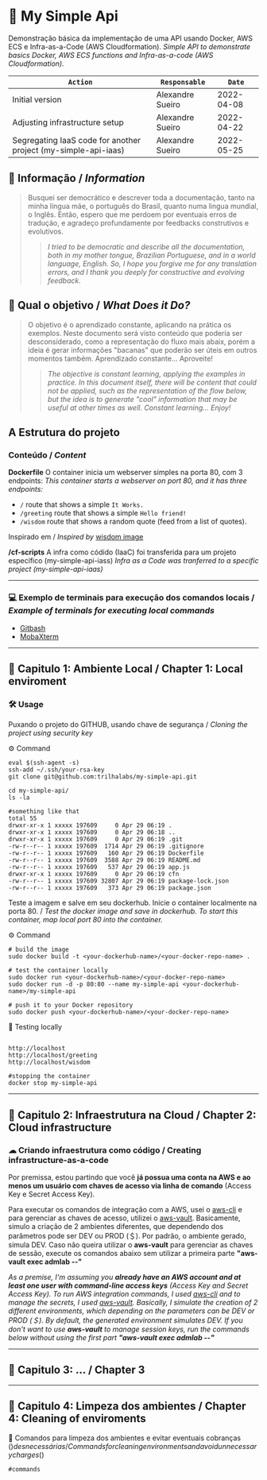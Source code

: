 # 🚀 My Simple Api

Demonstração básica da implementação de uma API usando Docker, AWS ECS e Infra-as-a-Code (AWS Cloudformation).
*Simple API to demonstrate basics Docker, AWS ECS functions and Infra-as-a-code (AWS Cloudformation).*

`Action`  | `Responsable`  | `Date`
------------- | ------------- | -------------
Initial version  | Alexandre Sueiro  | 2022-04-08
Adjusting infrastructure setup  | Alexandre Sueiro  | 2022-04-22
Segregating IaaS code for another project (my-simple-api-iaas)  | Alexandre Sueiro  | 2022-05-25

## 📢 Informação / *Information*

> Busquei ser democrático e descrever toda a documentação, tanto na minha língua mãe, o português do Brasil, quanto numa lingua mundial, o Inglês. Então, espero que me perdoem por eventuais erros de tradução, e agradeço profundamente por feedbacks construtivos e evolutivos.
>> *I tried to be democratic and describe all the documentation, both in my mother tongue, Brazilian Portuguese, and in a world language, English. So, I hope you forgive me for any translation errors, and I thank you deeply for constructive and evolving feedback.*

## 🎯 Qual o objetivo / *What Does it Do?*

> O objetivo é o aprendizado constante, aplicando na prática os exemplos.
> Neste documento será visto conteúdo que poderia ser desconsiderado, como a representação do fluxo mais abaix, porém a ideia é gerar informações "bacanas" que poderão ser úteis em outros momentos também. Aprendizado constante... Aproveite!
>> *The objective is constant learning, applying the examples in practice. In this document itself, there will be content that could not be applied, such as the representation of the flow below, but the idea is to generate "cool" information that may be useful at other times as well. Constant learning... Enjoy!*

## A Estrutura do projeto

### Conteúdo / *Content*

**Dockerfile**
O container inicia um webserver simples na porta 80, com 3 endpoints:
*This container starts a webserver on port 80, and it has three endpoints:*

- `/` route that shows a simple `It Works.`
- `/greeting` route that shows a simple `Hello friend!`
- `/wisdom` route that shows a random quote (feed from a list of quotes).

Inspirado em / *Inspired by* [wisdom image](https://hub.docker.com/r/pauloclouddev/wisdom-img)

**/cf-scripts**
A infra como códido (IaaC) foi transferida para um projeto específico (my-simple-api-iass)
*Infra as a Code was tranferred to a specific project (my-simple-api-iaas)*

***

### 💻 Exemplo de terminais para execução dos comandos locais / *Example of terminals for executing local commands*

- [Gitbash](https://git-scm.com/downloads)
- [MobaXterm](https://mobaxterm.mobatek.net/download.html)

***

## 📘 Capitulo 1: Ambiente Local / Chapter 1: Local enviroment

### 🛠 Usage

Puxando o projeto do GITHUB, usando chave de segurança / *Cloning the project using security key*

⚙ Command

```shell
eval $(ssh-agent -s)
ssh-add ~/.ssh/your-rsa-key
git clone git@github.com:trilhalabs/my-simple-api.git

cd my-simple-api/
ls -la

#something like that
total 55
drwxr-xr-x 1 xxxxx 197609     0 Apr 29 06:19 .
drwxr-xr-x 1 xxxxx 197609     0 Apr 29 06:18 ..
drwxr-xr-x 1 xxxxx 197609     0 Apr 29 06:19 .git
-rw-r--r-- 1 xxxxx 197609  1714 Apr 29 06:19 .gitignore
-rw-r--r-- 1 xxxxx 197609   160 Apr 29 06:19 Dockerfile
-rw-r--r-- 1 xxxxx 197609  3588 Apr 29 06:19 README.md
-rw-r--r-- 1 xxxxx 197609   537 Apr 29 06:19 app.js
drwxr-xr-x 1 xxxxx 197609     0 Apr 29 06:19 cfn
-rw-r--r-- 1 xxxxx 197609 32807 Apr 29 06:19 package-lock.json
-rw-r--r-- 1 xxxxx 197609   373 Apr 29 06:19 package.json

```

Teste a imagem e salve em seu dockerhub. Inicie o container localmente na porta 80. / *Test the docker image and save in dockerhub. To start this container, map local port 80 into the container.*

⚙ Command

```shell
# build the image
sudo docker build -t <your-dockerhub-name>/<your-docker-repo-name> .

# test the container locally
sudo docker run <your-dockerhub-name>/<your-docker-repo-name>
sudo docker run -d -p 80:80 --name my-simple-api <your-dockerhub-name>/my-simple-api

# push it to your Docker repository
sudo docker push <your-dockerhub-name>/<your-docker-repo-name> 
```

📌 Testing locally

```shell

http://localhost
http://localhost/greeting
http://localhost/wisdom

#stopping the container
docker stop my-simple-api

```

***

## 📘 Capitulo 2: Infraestrutura na Cloud / Chapter 2: Cloud infrastructure

### ☁ Criando infraestrutura como código / Creating infrastructure-as-a-code

Por premissa, estou partindo que você **já possua uma conta na AWS e ao menos um usuário com chaves de acesso via linha de comando** (Access Key e Secret Access Key).

Para executar os comandos de integração com a AWS, usei o [aws-cli](https://docs.aws.amazon.com/cli/latest/userguide/getting-started-install.html) e para gerenciar as chaves de acesso, utilizei o [aws-vault](https://github.com/99designs/aws-vault).
Basicamente, simulo a criação de 2 ambientes diferentes, que dependendo dos parâmetros pode ser DEV ou PROD (＄). Por padrão, o ambiente gerado, simula DEV.
Caso não queira utilizar o **aws-vault** para gerenciar as chaves de sessão, execute os comandos abaixo sem utilizar a primeira parte **"aws-vault exec admlab --"**

*As a premise, I'm assuming you **already have an AWS account and at least one user with command-line access keys** (Access Key and Secret Access Key).*
*To run AWS integration commands, I used [aws-cli](https://docs.aws.amazon.com/cli/latest/userguide/getting-started-install.html) and to manage the secrets, I used  [aws-vault](https://github.com/99designs/aws-vault).*
*Basically, I simulate the creation of 2 different environments, which depending on the parameters can be DEV or PROD (＄). By default, the generated environment simulates DEV.*
*If you don't want to use **aws-vault** to manage session keys, run the commands below without using the first part **"aws-vault exec admlab --"***

***

## 📘 Capitulo 3: ... / Chapter 3

***

## 📘 Capitulo 4: Limpeza dos ambientes / Chapter 4: Cleaning of enviroments

🧹 Comandos para limpeza dos ambientes e evitar eventuais cobranças ($) desnecessárias/ Commands for cleaning environments and avoid unnecessary charges ($)

```shell
#commands
```
